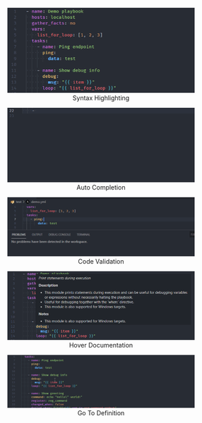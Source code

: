 <!-- markdownlint-disable MD033 MD041 MD013-->

<figure align="center">
  <img src="ansible-features/syntax-highlighting-crop.png" alt="Sntyax Highlighting" />
  <figcaption>Syntax Highlighting</figcaption>
</figure>

<figure align="center">
  <img src="ansible-features/smart-completions-crop.gif" alt="Auto Completion" />
  <figcaption>Auto Completion</figcaption>
</figure>

<figure align="center">
  <img src="ansible-features/ansible-lint-crop.gif" alt="Code Validation" />
  <figcaption>Code Validation</figcaption>
</figure>

<figure align="center">
  <img src="ansible-features/hover-documentation-module-crop.png" alt="Hover Documentation" />
  <figcaption>Hover Documentation</figcaption>
</figure>

<figure align="center">
  <img src="ansible-features/go-to-definition-crop.gif" alt="Go To Definition" />
  <figcaption>Go To Definition</figcaption>
</figure>
